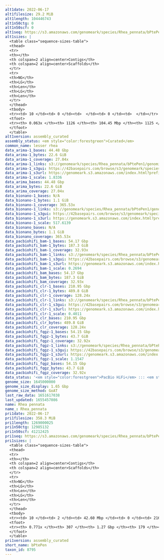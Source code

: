 ```yaml
---
alt1date: 2022-06-17
alt1filesize: 29.2 MiB
alt1length: 104446743
alt1n50ctg: 0
alt1n50scf: 0
alt1seq: https://s3.amazonaws.com/genomeark/species/Rhea_pennata/bPtePen1/assembly_curated/bPtePen1.alt.cur.20220617.fasta.gz
alt1sizes: |
  <table class="sequence-sizes-table">
  <thead>
  <tr>
  <th></th>
  <th colspan=2 align=center>Contigs</th>
  <th colspan=2 align=center>Scaffolds</th>
  </tr>
  <tr>
  <th>NG</th>
  <th>LG</th>
  <th>Len</th>
  <th>LG</th>
  <th>Len</th>
  </tr>
  </thead>
  <tbody>
  <tr><td> 10 </td><td> 0 </td><td>  </td><td> 0 </td><td>  </td></tr>  <tr><td> 20 </td><td> 0 </td><td>  </td><td> 0 </td><td>  </td></tr>  <tr><td> 30 </td><td> 0 </td><td>  </td><td> 0 </td><td>  </td></tr>  <tr><td> 40 </td><td> 0 </td><td>  </td><td> 0 </td><td>  </td></tr>  <tr style="background-color:#cccccc;"><td> 50 </td><td> 0 </td><td>  </td><td> 0 </td><td>  </td></tr>  <tr><td> 60 </td><td> 0 </td><td>  </td><td> 0 </td><td>  </td></tr>  <tr><td> 70 </td><td> 0 </td><td>  </td><td> 0 </td><td>  </td></tr>  <tr><td> 80 </td><td> 0 </td><td>  </td><td> 0 </td><td>  </td></tr>  <tr><td> 90 </td><td> 0 </td><td>  </td><td> 0 </td><td>  </td></tr>  <tr><td> 100 </td><td> 0 </td><td>  </td><td> 0 </td><td>  </td></tr>  </tbody>
  <tfoot>
  <tr><th> 0.063x </th><th> 1126 </th><th> 104.45 Mbp </th><th> 1125 </th><th> 104.45 Mbp </th></tr>
  </tfoot>
  </table>
alt1version: assembly_curated
assembly_status: <em style="color:forestgreen">Curated</em>
common_name: lesser rhea
data_arima-1_bases: 44.48 Gbp
data_arima-1_bytes: 22.6 GiB
data_arima-1_coverage: 27.04x
data_arima-1_links: s3://genomeark/species/Rhea_pennata/bPtePen1/genomic_data/arima/<br>
data_arima-1_s3gui: https://42basepairs.com/browse/s3/genomeark/species/Rhea_pennata/bPtePen1/genomic_data/arima/
data_arima-1_s3url: https://genomeark.s3.amazonaws.com/index.html?prefix=species/Rhea_pennata/bPtePen1/genomic_data/arima/
data_arima-1_scale: 1.8336
data_arima_bases: 44.48 Gbp
data_arima_bytes: 22.6 GiB
data_arima_coverage: 27.04x
data_bionano-1_bases: N/A
data_bionano-1_bytes: 1.1 GiB
data_bionano-1_coverage: 365.53x
data_bionano-1_links: s3://genomeark/species/Rhea_pennata/bPtePen1/genomic_data/bionano/<br>
data_bionano-1_s3gui: https://42basepairs.com/browse/s3/genomeark/species/Rhea_pennata/bPtePen1/genomic_data/bionano/
data_bionano-1_s3url: https://genomeark.s3.amazonaws.com/index.html?prefix=species/Rhea_pennata/bPtePen1/genomic_data/bionano/
data_bionano-1_scale: 517.6139
data_bionano_bases: N/A
data_bionano_bytes: 1.1 GiB
data_bionano_coverage: 365.53x
data_pacbiohifi_bam-1_bases: 54.17 Gbp
data_pacbiohifi_bam-1_bytes: 187.3 GiB
data_pacbiohifi_bam-1_coverage: 32.93x
data_pacbiohifi_bam-1_links: s3://genomeark/species/Rhea_pennata/bPtePen1/genomic_data/pacbio_hifi/<br>
data_pacbiohifi_bam-1_s3gui: https://42basepairs.com/browse/s3/genomeark/species/Rhea_pennata/bPtePen1/genomic_data/pacbio_hifi/
data_pacbiohifi_bam-1_s3url: https://genomeark.s3.amazonaws.com/index.html?prefix=species/Rhea_pennata/bPtePen1/genomic_data/pacbio_hifi/
data_pacbiohifi_bam-1_scale: 0.2694
data_pacbiohifi_bam_bases: 54.17 Gbp
data_pacbiohifi_bam_bytes: 187.3 GiB
data_pacbiohifi_bam_coverage: 32.93x
data_pacbiohifi_clr-1_bases: 210.95 Gbp
data_pacbiohifi_clr-1_bytes: 489.8 GiB
data_pacbiohifi_clr-1_coverage: 128.24x
data_pacbiohifi_clr-1_links: s3://genomeark/species/Rhea_pennata/bPtePen1/genomic_data/pacbio_hifi/<br>
data_pacbiohifi_clr-1_s3gui: https://42basepairs.com/browse/s3/genomeark/species/Rhea_pennata/bPtePen1/genomic_data/pacbio_hifi/
data_pacbiohifi_clr-1_s3url: https://genomeark.s3.amazonaws.com/index.html?prefix=species/Rhea_pennata/bPtePen1/genomic_data/pacbio_hifi/
data_pacbiohifi_clr-1_scale: 0.4011
data_pacbiohifi_clr_bases: 210.95 Gbp
data_pacbiohifi_clr_bytes: 489.8 GiB
data_pacbiohifi_clr_coverage: 128.24x
data_pacbiohifi_fqgz-1_bases: 54.15 Gbp
data_pacbiohifi_fqgz-1_bytes: 43.7 GiB
data_pacbiohifi_fqgz-1_coverage: 32.92x
data_pacbiohifi_fqgz-1_links: s3://genomeark/species/Rhea_pennata/bPtePen1/genomic_data/pacbio_hifi/<br>
data_pacbiohifi_fqgz-1_s3gui: https://42basepairs.com/browse/s3/genomeark/species/Rhea_pennata/bPtePen1/genomic_data/pacbio_hifi/
data_pacbiohifi_fqgz-1_s3url: https://genomeark.s3.amazonaws.com/index.html?prefix=species/Rhea_pennata/bPtePen1/genomic_data/pacbio_hifi/
data_pacbiohifi_fqgz-1_scale: 1.1547
data_pacbiohifi_fqgz_bases: 54.15 Gbp
data_pacbiohifi_fqgz_bytes: 43.7 GiB
data_pacbiohifi_fqgz_coverage: 32.92x
data_status: '<em style="color:forestgreen">PacBio HiFi</em> ::: <em style="color:forestgreen">Arima</em>'
genome_size: 1645000000
genome_size_display: 1.65 Gbp
genome_size_method: GoAT
last_raw_data: 1651617038
last_updated: 1655457086
name: Rhea pennata
name_: Rhea_pennata
pri1date: 2022-06-17
pri1filesize: 358.3 MiB
pri1length: 1269000025
pri1n50ctg: 12985132
pri1n50scf: 41212425
pri1seq: https://s3.amazonaws.com/genomeark/species/Rhea_pennata/bPtePen1/assembly_curated/bPtePen1.pri.cur.20220617.fasta.gz
pri1sizes: |
  <table class="sequence-sizes-table">
  <thead>
  <tr>
  <th></th>
  <th colspan=2 align=center>Contigs</th>
  <th colspan=2 align=center>Scaffolds</th>
  </tr>
  <tr>
  <th>NG</th>
  <th>LG</th>
  <th>Len</th>
  <th>LG</th>
  <th>Len</th>
  </tr>
  </thead>
  <tbody>
  <tr><td> 10 </td><td> 2 </td><td> 42.60 Mbp </td><td> 0 </td><td> 216.94 Mbp </td></tr>  <tr><td> 20 </td><td> 6 </td><td> 36.49 Mbp </td><td> 1 </td><td> 164.82 Mbp </td></tr>  <tr><td> 30 </td><td> 12 </td><td> 23.26 Mbp </td><td> 2 </td><td> 130.21 Mbp </td></tr>  <tr><td> 40 </td><td> 20 </td><td> 18.64 Mbp </td><td> 4 </td><td> 82.47 Mbp </td></tr>  <tr style="background-color:#cccccc;"><td> 50 </td><td> 30 </td><td style="background-color:#88ff88;"> 12.99 Mbp </td><td> 7 </td><td style="background-color:#88ff88;"> 41.21 Mbp </td></tr>  <tr><td> 60 </td><td> 47 </td><td> 7.58 Mbp </td><td> 13 </td><td> 24.52 Mbp </td></tr>  <tr><td> 70 </td><td> 82 </td><td> 2.98 Mbp </td><td> 23 </td><td> 9.40 Mbp </td></tr>  <tr><td> 80 </td><td> 0 </td><td>  </td><td> 0 </td><td>  </td></tr>  <tr><td> 90 </td><td> 0 </td><td>  </td><td> 0 </td><td>  </td></tr>  <tr><td> 100 </td><td> 0 </td><td>  </td><td> 0 </td><td>  </td></tr>  </tbody>
  <tfoot>
  <tr><th> 0.771x </th><th> 307 </th><th> 1.27 Gbp </th><th> 179 </th><th> 1.27 Gbp </th></tr>
  </tfoot>
  </table>
pri1version: assembly_curated
short_name: bPtePen
taxon_id: 8795
---
```

